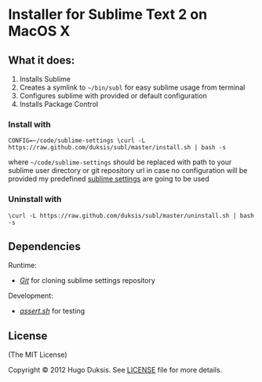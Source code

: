 # Installer for Sublime Text 2 on MacOS X

## What it does:
 1. Installs Sublime
 2. Creates a symlink to `~/bin/subl` for easy sublime usage from terminal
 3. Configures sublime with provided or default configuration
 4. Installs Package Control

### Install with

`CONFIG=~/code/sublime-settings \curl -L https://raw.github.com/duksis/subl/master/install.sh | bash -s`

where `~/code/sublime-settings` should be replaced with path to your sublime user directory or git repository url
in case no configuration will be provided my predefined [sublime settings][1] are going to be used


### Uninstall with
`\curl -L https://raw.github.com/duksis/subl/master/uninstall.sh | bash -s`

## Dependencies
Runtime:

 * *[Git][2]* for cloning sublime settings repository

Development:

 * *[assert.sh][3]* for testing

## License
(The MIT License)

Copyright &copy; 2012 Hugo Duksis. See [LICENSE](LICENSE) file for more details.

[1]: http://github.com/duksis/sublime-settings "Sublime settings"
[2]: http://git-scm.com "Git"
[3]: https://github.com/lehmannro/assert.sh "assert.sh"